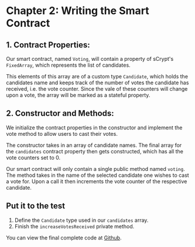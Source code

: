 # Chapter 2: Writing the Smart Contract

## 1. Contract Properties:

Our smart contract, named `Voting`, will contain a property of sCrypt's `FixedArray`, which represents the list of candidates.

This elements of this array are of a custom type `Candidate`, which holds the candidates name and keeps track of the number of votes the candidate has received, i.e. the vote counter. Since the vale of these counters will change upon a vote, the array will be marked as a stateful property.

## 2. Constructor and Methods:

We initialize the contract properties in the constructor and implement the vote method to allow users to cast their votes.

The constructor takes in an array of candidate names. The final array for the `candidates` contract property then gets constructed, which has all the vote counters set to 0.

Our smart contract will only contain a single public method named `voting`. The method takes in the name of the selected candidate one wishes to cast a vote for. Upon a call it then increments the vote counter of the respective candidate.


## Put it to the test

1. Define the `Candidate` type used in our `candidates` array.
2. Finish the `increaseVotesReceived` private method.

You can view the final complete code at [Github](https://github.com/sCrypt-Inc/voting/blob/master/src/contracts/voting.ts).
